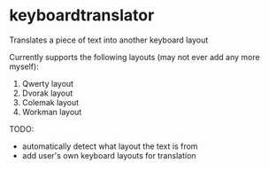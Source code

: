 # keyboardtranslator
Translates a piece of text into another keyboard layout

Currently supports the following layouts (may not ever add any more myself):
1. Qwerty layout
2. Dvorak layout
3. Colemak layout
4. Workman layout

TODO:
- automatically detect what layout the text is from
- add user's own keyboard layouts for translation
